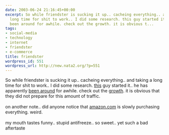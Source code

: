 ```yaml
---
date: 2003-06-24 21:16:45+00:00
excerpt: So while friendster is sucking it up.. cacheing everything.. and taking a
  long time for shit to work.. I did some research. this guy started it.. he has apparently
  been around for awhile. check out the growth. it is obvious t...
tags:
- social-media
- technology
- internet
- friendster
- e-commerce
title: friendster
wordpress_id: 551
wordpress_url: http://new.nata2.org/?p=551
---
```


So while friendster is sucking it up.. cacheing everything.. and taking a long time for shit to work.. I did some research. <a href="http://www.jabrams.com/">this</a> guy started it.. he has apparently <a href="http://www.jabrams.com/bio.html">been around</a> for awhile. check out the <a href="http://www.alexa.com/data/details/traffic_details?q=&amp;url=friendster.com">growth</a>. it is obvious that they did not prepare for this amount of traffic. <br/><br/>on another note.. did anyone notice that <a href="http://www.amazon.com">amazon.com</a> is slowly purchasing everything. weird.<br/><br/>my mouth tastes funny.. stupid antifreeze.. so sweet.. yet such a bad aftertaste